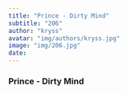 ```yaml
---
title: "Prince - Dirty Mind"
subtitle: "206"
author: "kryss"
avatar: "img/authors/kryss.jpg"
image: "img/206.jpg"
date:
---
```


### Prince - Dirty Mind
